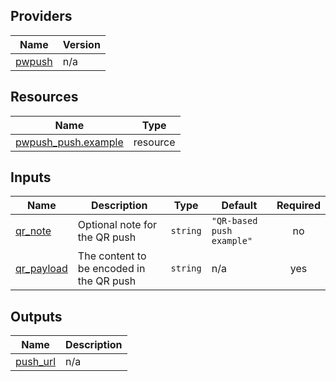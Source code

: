 <!-- BEGIN_TF_DOCS -->


## Providers

| Name | Version |
|------|---------|
| <a name="provider_pwpush"></a> [pwpush](#provider\_pwpush) | n/a |

## Resources

| Name | Type |
|------|------|
| [pwpush_push.example](https://registry.terraform.io/providers/grulicht/pwpush/latest/docs/resources/push) | resource |

## Inputs

| Name | Description | Type | Default | Required |
|------|-------------|------|---------|:--------:|
| <a name="input_qr_note"></a> [qr\_note](#input\_qr\_note) | Optional note for the QR push | `string` | `"QR-based push example"` | no |
| <a name="input_qr_payload"></a> [qr\_payload](#input\_qr\_payload) | The content to be encoded in the QR push | `string` | n/a | yes |

## Outputs

| Name | Description |
|------|-------------|
| <a name="output_push_url"></a> [push\_url](#output\_push\_url) | n/a |
<!-- END_TF_DOCS -->